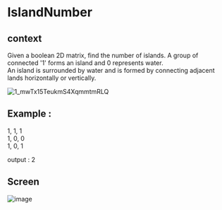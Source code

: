 # IslandNumber

## context 
Given a boolean 2D matrix, find the number of islands. A group of connected '1' forms an island and 0 represents water.  
An island is surrounded by water and is formed by connecting adjacent lands horizontally or vertically.  

![1_mwTx15TeukmS4XqmmtmRLQ](https://user-images.githubusercontent.com/71152540/175176039-7c72592d-3706-4583-9fcc-82ce5f072e33.png)

## Example :
                  
1, 1, 1    
1, 0, 0    
1, 0, 1         
  
output : 2 


 ## Screen 
 ![image](https://user-images.githubusercontent.com/71152540/175174691-673f6fca-63e7-43ee-afb2-fa4490f062a3.png)

                   
